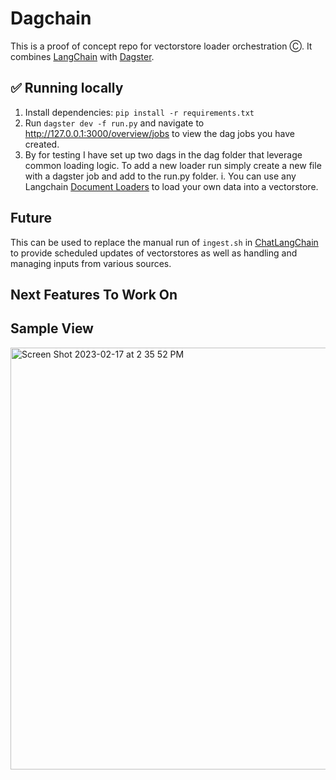 # Dagchain

This is a proof of concept repo for vectorstore loader orchestration Ⓒ.
It combines [LangChain](https://langchain.readthedocs.io/en/latest/) with [Dagster](https://docs.dagster.io/getting-started).

## ✅ Running locally

1. Install dependencies: `pip install -r requirements.txt`
2. Run `dagster dev -f run.py` and navigate to http://127.0.0.1:3000/overview/jobs to view the dag jobs you have created.
3. By for testing I have set up two dags in the dag folder that leverage common loading logic. To add a new loader run simply create a new file with a dagster job and add to the run.py folder.
   i. You can use any Langchain [Document Loaders](https://langchain.readthedocs.io/en/latest/modules/document_loaders.html) to load your own data into a vectorstore.

## Future

This can be used to replace the manual run of `ingest.sh` in [ChatLangChain](https://github.com/hwchase17/chat-langchain) to provide scheduled updates of vectorstores as well as handling and managing inputs from various sources.

## Next Features To Work On

## Sample View

<img width="675" alt="Screen Shot 2023-02-17 at 2 35 52 PM" src="https://user-images.githubusercontent.com/22759784/219800978-ee2ad358-82ad-4107-9afc-4cc86831a063.png">

